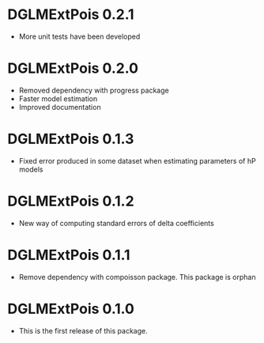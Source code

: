 # DGLMExtPois 0.2.1

* More unit tests have been developed

# DGLMExtPois 0.2.0

* Removed dependency with progress package
* Faster model estimation
* Improved documentation

# DGLMExtPois 0.1.3

* Fixed error produced in some dataset when estimating parameters of hP models

# DGLMExtPois 0.1.2

* New way of computing standard errors of delta coefficients

# DGLMExtPois 0.1.1

* Remove dependency with compoisson package. This package is orphan

# DGLMExtPois 0.1.0

* This is the first release of this package.
